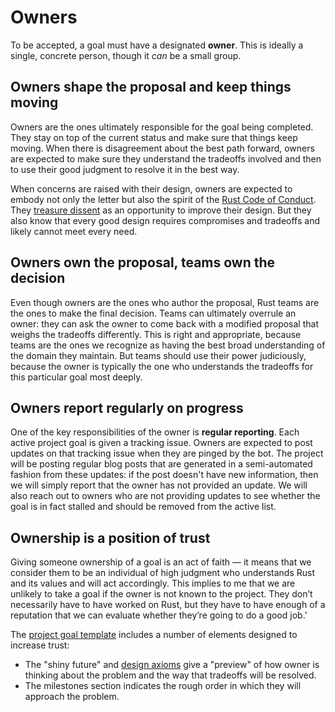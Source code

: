 # Owners

To be accepted, a goal must have a designated **owner**. This is ideally a single, concrete person, though it *can* be a small group.

## Owners shape the proposal and keep things moving

Owners are the ones ultimately responsible for the goal being completed. They stay on top of the current status and make sure that things keep moving. When there is disagreement about the best path forward, owners are expected to make sure they understand the tradeoffs involved and then to use their good judgment to resolve it in the best way.

When concerns are raised with their design, owners are expected to embody not only the letter but also the spirit of the [Rust Code of Conduct][coc]. They [treasure dissent](https://lang-team.rust-lang.org/decision_process.html?highlight=treasure%20dissent#prioritized-principles-of-rust-team-consensus-decision-making) as an opportunity to improve their design. But they also know that every good design requires compromises and tradeoffs and likely cannot meet every need.

[coc]: https://www.rust-lang.org/policies/code-of-conduct

## Owners own the proposal, teams own the decision

Even though owners are the ones who author the proposal, Rust teams are the ones to make the final decision.
Teams can ultimately overrule an owner: they can ask the owner to come back with a modified proposal that weighs the tradeoffs differently. This is right and appropriate, because teams are the ones we recognize as having the best broad understanding of the domain they maintain. But teams should use their power judiciously, because the owner is typically the one who understands the tradeoffs for this particular goal most deeply.

## Owners report regularly on progress

One of the key responsibilities of the owner is **regular reporting**. Each active project goal is given a tracking issue. Owners are expected to post updates on that tracking issue when they are pinged by the bot. The project will be posting regular blog posts that are generated in a semi-automated fashion from these updates: if the post doesn't have new information, then we will simply report that the owner has not provided an update. We will also reach out to owners who are not providing updates to see whether the goal is in fact stalled and should be removed from the active list.

## Ownership is a position of trust

Giving someone ownership of a goal is an act of faith — it means that we consider them to be an individual of high judgment who understands Rust and its values and will act accordingly. This implies to me that we are unlikely to take a goal if the owner is not known to the project. They don’t necessarily have to have worked on Rust, but they have to have enough of a reputation that we can evaluate whether they’re going to do a good job.’

The [project goal template](../2024h2/TEMPLATE.md) includes a number of elements designed to increase trust:

* The "shiny future" and [design axioms](./design_axioms.md) give a "preview" of how owner is thinking about the problem and the way that tradeoffs will be resolved.
* The milestones section indicates the rough order in which they will approach the problem.
